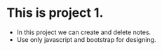 # This is project 1.
* In this project we can create and delete notes.<br/>
* Use only javascript and bootstrap for designing.
